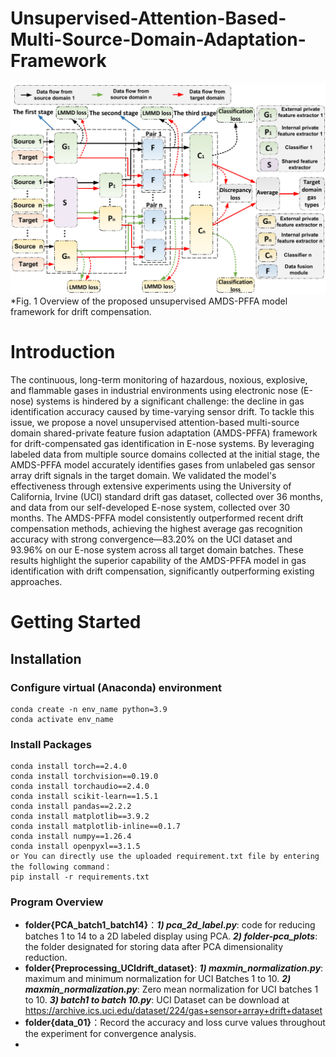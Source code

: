 # Unsupervised-Attention-Based-Multi-Source-Domain-Adaptation-Framework
![示例图片](image/framework.jpg)
*Fig. 1 Overview of the proposed unsupervised AMDS-PFFA model framework for drift compensation.
# Introduction
The continuous, long-term monitoring of hazardous, noxious, explosive, and flammable gases in industrial environments using electronic nose (E-nose) systems is hindered by a significant challenge: the decline in gas identification accuracy caused by time-varying sensor drift. To tackle this issue, we propose a novel unsupervised attention-based multi-source domain shared-private feature fusion adaptation (AMDS-PFFA) framework for drift-compensated gas identification in E-nose systems. By leveraging labeled data from multiple source domains collected at the initial stage, the AMDS-PFFA model accurately identifies gases from unlabeled gas sensor array drift signals in the target domain. We validated the model's effectiveness through extensive experiments using the University of California, Irvine (UCI) standard drift gas dataset, collected over 36 months, and data from our self-developed E-nose system, collected over 30 months. The AMDS-PFFA model consistently outperformed recent drift compensation methods, achieving the highest average gas recognition accuracy with strong convergence—83.20% on the UCI dataset and 93.96% on our E-nose system across all target domain batches. These results highlight the superior capability of the AMDS-PFFA model in gas identification with drift compensation, significantly outperforming existing approaches.
# Getting Started
## Installation
### Configure virtual (Anaconda) environment
    
    conda create -n env_name python=3.9
    conda activate env_name
### Install Packages   
    conda install torch==2.4.0
    conda install torchvision==0.19.0
    conda install torchaudio==2.4.0
    conda install scikit-learn==1.5.1
    conda install pandas==2.2.2
    conda install matplotlib==3.9.2
    conda install matplotlib-inline==0.1.7
    conda install numpy==1.26.4
    conda install openpyxl==3.1.5
    or You can directly use the uploaded requirement.txt file by entering the following command：
    pip install -r requirements.txt
### Program Overview
- **folder{PCA_batch1_batch14}**：***1) pca_2d_label.py***: code for reducing batches 1 to 14 to a 2D labeled display using PCA. ***2) folder-pca_plots***: the folder designated for storing data after PCA dimensionality reduction.
- **folder{Preprocessing_UCIdrift_dataset}**: ***1) maxmin_normalization.py***: maximum and minimum normalization for UCI Batches 1 to 10. ***2) maxmin_normalization.py***: Zero mean normalization for UCI batches 1 to 10. ***3) batch1 to batch 10.py***: UCI Dataset can be download at https://archive.ics.uci.edu/dataset/224/gas+sensor+array+drift+dataset  
- **folder{data_01}**：Record the accuracy and loss curve values throughout the experiment for convergence analysis.
- 







    
    
    

  
    
   

